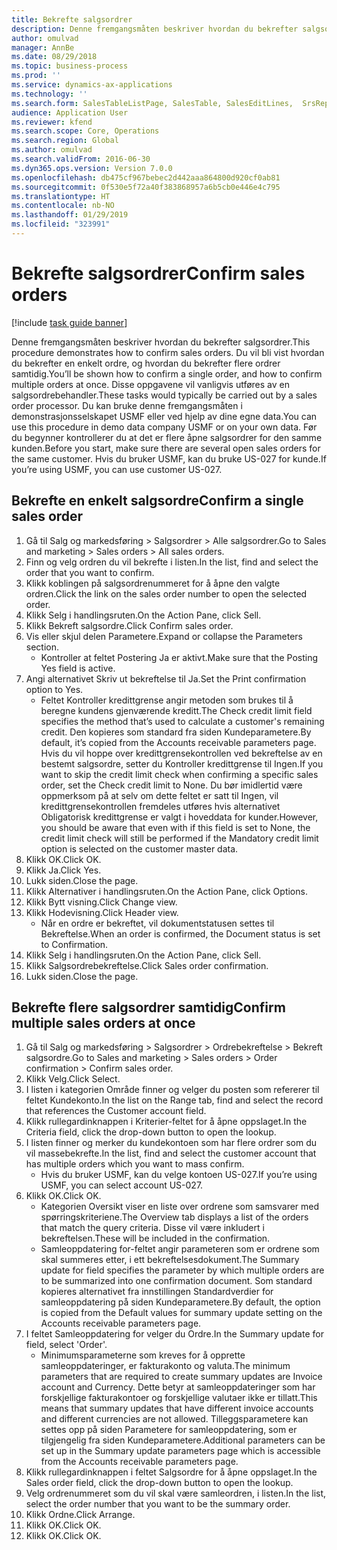 ```yaml
---
title: Bekrefte salgsordrer
description: Denne fremgangsmåten beskriver hvordan du bekrefter salgsordrer.
author: omulvad
manager: AnnBe
ms.date: 08/29/2018
ms.topic: business-process
ms.prod: ''
ms.service: dynamics-ax-applications
ms.technology: ''
ms.search.form: SalesTableListPage, SalesTable, SalesEditLines,  SrsReportViewerForm, CustConfirmJournal, SysQueryForm, SysQueryFieldLookUp, SysLookup, SalesParmIdLookup
audience: Application User
ms.reviewer: kfend
ms.search.scope: Core, Operations
ms.search.region: Global
ms.author: omulvad
ms.search.validFrom: 2016-06-30
ms.dyn365.ops.version: Version 7.0.0
ms.openlocfilehash: db475cf967bebec2d442aaa864800d920cf0ab81
ms.sourcegitcommit: 0f530e5f72a40f383868957a6b5cb0e446e4c795
ms.translationtype: HT
ms.contentlocale: nb-NO
ms.lasthandoff: 01/29/2019
ms.locfileid: "323991"
---
```

# <a name="confirm-sales-orders"></a><span data-ttu-id="8529a-103">Bekrefte salgsordrer</span><span class="sxs-lookup"><span data-stu-id="8529a-103">Confirm sales orders</span></span>

[!include [task guide banner](../../includes/task-guide-banner.md)]

<span data-ttu-id="8529a-104">Denne fremgangsmåten beskriver hvordan du bekrefter salgsordrer.</span><span class="sxs-lookup"><span data-stu-id="8529a-104">This procedure demonstrates how to confirm sales orders.</span></span> <span data-ttu-id="8529a-105">Du vil bli vist hvordan du bekrefter en enkelt ordre, og hvordan du bekrefter flere ordrer samtidig.</span><span class="sxs-lookup"><span data-stu-id="8529a-105">You’ll be shown how to confirm a single order, and how to confirm multiple orders at once.</span></span> <span data-ttu-id="8529a-106">Disse oppgavene vil vanligvis utføres av en salgsordrebehandler.</span><span class="sxs-lookup"><span data-stu-id="8529a-106">These tasks would typically be carried out by a sales order processor.</span></span> <span data-ttu-id="8529a-107">Du kan bruke denne fremgangsmåten i demonstrasjonsselskapet USMF eller ved hjelp av dine egne data.</span><span class="sxs-lookup"><span data-stu-id="8529a-107">You can use this procedure in demo data company USMF or on your own data.</span></span> <span data-ttu-id="8529a-108">Før du begynner kontrollerer du at det er flere åpne salgsordrer for den samme kunden.</span><span class="sxs-lookup"><span data-stu-id="8529a-108">Before you start, make sure there are several open sales orders for the same customer.</span></span> <span data-ttu-id="8529a-109">Hvis du bruker USMF, kan du bruke US-027 for kunde.</span><span class="sxs-lookup"><span data-stu-id="8529a-109">If you’re using USMF, you can use customer US-027.</span></span>


## <a name="confirm-a-single-sales-order"></a><span data-ttu-id="8529a-110">Bekrefte en enkelt salgsordre</span><span class="sxs-lookup"><span data-stu-id="8529a-110">Confirm a single sales order</span></span>
1. <span data-ttu-id="8529a-111">Gå til Salg og markedsføring > Salgsordrer > Alle salgsordrer.</span><span class="sxs-lookup"><span data-stu-id="8529a-111">Go to Sales and marketing > Sales orders > All sales orders.</span></span>
2. <span data-ttu-id="8529a-112">Finn og velg ordren du vil bekrefte i listen.</span><span class="sxs-lookup"><span data-stu-id="8529a-112">In the list, find and select the order that you want to confirm.</span></span>
3. <span data-ttu-id="8529a-113">Klikk koblingen på salgsordrenummeret for å åpne den valgte ordren.</span><span class="sxs-lookup"><span data-stu-id="8529a-113">Click the link on the sales order number to open the selected order.</span></span>
4. <span data-ttu-id="8529a-114">Klikk Selg i handlingsruten.</span><span class="sxs-lookup"><span data-stu-id="8529a-114">On the Action Pane, click Sell.</span></span>
5. <span data-ttu-id="8529a-115">Klikk Bekreft salgsordre.</span><span class="sxs-lookup"><span data-stu-id="8529a-115">Click Confirm sales order.</span></span>
6. <span data-ttu-id="8529a-116">Vis eller skjul delen Parametere.</span><span class="sxs-lookup"><span data-stu-id="8529a-116">Expand or collapse the Parameters section.</span></span>
    * <span data-ttu-id="8529a-117">Kontroller at feltet Postering Ja er aktivt.</span><span class="sxs-lookup"><span data-stu-id="8529a-117">Make sure that the Posting Yes field is active.</span></span>  
7. <span data-ttu-id="8529a-118">Angi alternativet Skriv ut bekreftelse til Ja.</span><span class="sxs-lookup"><span data-stu-id="8529a-118">Set the Print confirmation option to Yes.</span></span>
    * <span data-ttu-id="8529a-119">Feltet Kontroller kredittgrense angir metoden som brukes til å beregne kundens gjenværende kreditt.</span><span class="sxs-lookup"><span data-stu-id="8529a-119">The Check credit limit field specifies the method that’s used to calculate a customer's remaining credit.</span></span> <span data-ttu-id="8529a-120">Den kopieres som standard fra siden Kundeparametere.</span><span class="sxs-lookup"><span data-stu-id="8529a-120">By default, it’s copied from the Accounts receivable parameters page.</span></span> <span data-ttu-id="8529a-121">Hvis du vil hoppe over kredittgrensekontrollen ved bekreftelse av en bestemt salgsordre, setter du Kontroller kredittgrense til Ingen.</span><span class="sxs-lookup"><span data-stu-id="8529a-121">If you want to skip the credit limit check when confirming a specific sales order, set the Check credit limit to None.</span></span> <span data-ttu-id="8529a-122">Du bør imidlertid være oppmerksom på at selv om dette feltet er satt til Ingen, vil kredittgrensekontrollen fremdeles utføres hvis alternativet Obligatorisk kredittgrense er valgt i hoveddata for kunder.</span><span class="sxs-lookup"><span data-stu-id="8529a-122">However, you should be aware that even with if this field is set to None, the credit limit check will still be performed if the Mandatory credit limit option is selected on the customer master data.</span></span>  
8. <span data-ttu-id="8529a-123">Klikk OK.</span><span class="sxs-lookup"><span data-stu-id="8529a-123">Click OK.</span></span>
9. <span data-ttu-id="8529a-124">Klikk Ja.</span><span class="sxs-lookup"><span data-stu-id="8529a-124">Click Yes.</span></span>
10. <span data-ttu-id="8529a-125">Lukk siden.</span><span class="sxs-lookup"><span data-stu-id="8529a-125">Close the page.</span></span>
11. <span data-ttu-id="8529a-126">Klikk Alternativer i handlingsruten.</span><span class="sxs-lookup"><span data-stu-id="8529a-126">On the Action Pane, click Options.</span></span>
12. <span data-ttu-id="8529a-127">Klikk Bytt visning.</span><span class="sxs-lookup"><span data-stu-id="8529a-127">Click Change view.</span></span>
13. <span data-ttu-id="8529a-128">Klikk Hodevisning.</span><span class="sxs-lookup"><span data-stu-id="8529a-128">Click Header view.</span></span>
    * <span data-ttu-id="8529a-129">Når en ordre er bekreftet, vil dokumentstatusen settes til Bekreftelse.</span><span class="sxs-lookup"><span data-stu-id="8529a-129">When an order is confirmed, the Document status is set to Confirmation.</span></span>  
14. <span data-ttu-id="8529a-130">Klikk Selg i handlingsruten.</span><span class="sxs-lookup"><span data-stu-id="8529a-130">On the Action Pane, click Sell.</span></span>
15. <span data-ttu-id="8529a-131">Klikk Salgsordrebekreftelse.</span><span class="sxs-lookup"><span data-stu-id="8529a-131">Click Sales order confirmation.</span></span>
16. <span data-ttu-id="8529a-132">Lukk siden.</span><span class="sxs-lookup"><span data-stu-id="8529a-132">Close the page.</span></span>

## <a name="confirm-multiple-sales-orders-at-once"></a><span data-ttu-id="8529a-133">Bekrefte flere salgsordrer samtidig</span><span class="sxs-lookup"><span data-stu-id="8529a-133">Confirm multiple sales orders at once</span></span>
1. <span data-ttu-id="8529a-134">Gå til Salg og markedsføring > Salgsordrer > Ordrebekreftelse > Bekreft salgsordre.</span><span class="sxs-lookup"><span data-stu-id="8529a-134">Go to Sales and marketing > Sales orders > Order confirmation > Confirm sales order.</span></span>
2. <span data-ttu-id="8529a-135">Klikk Velg.</span><span class="sxs-lookup"><span data-stu-id="8529a-135">Click Select.</span></span>
3. <span data-ttu-id="8529a-136">I listen i kategorien Område finner og velger du posten som refererer til feltet Kundekonto.</span><span class="sxs-lookup"><span data-stu-id="8529a-136">In the list on the Range tab, find and select the record that references the Customer account field.</span></span>
4. <span data-ttu-id="8529a-137">Klikk rullegardinknappen i Kriterier-feltet for å åpne oppslaget.</span><span class="sxs-lookup"><span data-stu-id="8529a-137">In the Criteria field, click the drop-down button to open the lookup.</span></span>
5. <span data-ttu-id="8529a-138">I listen finner og merker du kundekontoen som har flere ordrer som du vil massebekrefte.</span><span class="sxs-lookup"><span data-stu-id="8529a-138">In the list, find and select the customer account that has multiple orders which you want to mass confirm.</span></span>
    * <span data-ttu-id="8529a-139">Hvis du bruker USMF, kan du velge kontoen US-027.</span><span class="sxs-lookup"><span data-stu-id="8529a-139">If you’re using USMF, you can select account US-027.</span></span>  
6. <span data-ttu-id="8529a-140">Klikk OK.</span><span class="sxs-lookup"><span data-stu-id="8529a-140">Click OK.</span></span>
    * <span data-ttu-id="8529a-141">Kategorien Oversikt viser en liste over ordrene som samsvarer med spørringskriteriene.</span><span class="sxs-lookup"><span data-stu-id="8529a-141">The Overview tab displays a list of the orders that match the query criteria.</span></span> <span data-ttu-id="8529a-142">Disse vil være inkludert i bekreftelsen.</span><span class="sxs-lookup"><span data-stu-id="8529a-142">These will be included in the confirmation.</span></span>  
    * <span data-ttu-id="8529a-143">Samleoppdatering for-feltet angir parameteren som er ordrene som skal summeres etter, i ett bekreftelsesdokument.</span><span class="sxs-lookup"><span data-stu-id="8529a-143">The Summary update for field specifies the parameter by which multiple orders are to be summarized into one confirmation document.</span></span> <span data-ttu-id="8529a-144">Som standard kopieres alternativet fra innstillingen Standardverdier for samleoppdatering på siden Kundeparametere.</span><span class="sxs-lookup"><span data-stu-id="8529a-144">By default, the option is copied from the Default values for summary update setting on the Accounts receivable parameters page.</span></span>  
7. <span data-ttu-id="8529a-145">I feltet Samleoppdatering for velger du Ordre.</span><span class="sxs-lookup"><span data-stu-id="8529a-145">In the Summary update for field, select 'Order'.</span></span>
    * <span data-ttu-id="8529a-146">Minimumsparameterne som kreves for å opprette samleoppdateringer, er fakturakonto og valuta.</span><span class="sxs-lookup"><span data-stu-id="8529a-146">The minimum parameters that are required to create summary updates are Invoice account and Currency.</span></span> <span data-ttu-id="8529a-147">Dette betyr at samleoppdateringer som har forskjellige fakturakontoer og forskjellige valutaer ikke er tillatt.</span><span class="sxs-lookup"><span data-stu-id="8529a-147">This means that summary updates that have different invoice accounts and different currencies are not allowed.</span></span> <span data-ttu-id="8529a-148">Tilleggsparametere kan settes opp på siden Parametere for samleoppdatering, som er tilgjengelig fra siden Kundeparametere.</span><span class="sxs-lookup"><span data-stu-id="8529a-148">Additional parameters can be set up in the Summary update parameters page which is accessible from the Accounts receivable parameters page.</span></span>  
8. <span data-ttu-id="8529a-149">Klikk rullegardinknappen i feltet Salgsordre for å åpne oppslaget.</span><span class="sxs-lookup"><span data-stu-id="8529a-149">In the Sales order field, click the drop-down button to open the lookup.</span></span>
9. <span data-ttu-id="8529a-150">Velg ordrenummeret som du vil skal være samleordren, i listen.</span><span class="sxs-lookup"><span data-stu-id="8529a-150">In the list, select the order number that you want to be the summary order.</span></span>
10. <span data-ttu-id="8529a-151">Klikk Ordne.</span><span class="sxs-lookup"><span data-stu-id="8529a-151">Click Arrange.</span></span>
11. <span data-ttu-id="8529a-152">Klikk OK.</span><span class="sxs-lookup"><span data-stu-id="8529a-152">Click OK.</span></span>
12. <span data-ttu-id="8529a-153">Klikk OK.</span><span class="sxs-lookup"><span data-stu-id="8529a-153">Click OK.</span></span>


